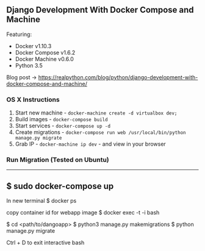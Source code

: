 ## Django Development With Docker Compose and Machine

Featuring:

- Docker v1.10.3
- Docker Compose v1.6.2
- Docker Machine v0.6.0
- Python 3.5

Blog post -> https://realpython.com/blog/python/django-development-with-docker-compose-and-machine/

### OS X Instructions

1. Start new machine - `docker-machine create -d virtualbox dev;`
1. Build images - `docker-compose build`
1. Start services - `docker-compose up -d`
1. Create migrations - `docker-compose run web /usr/local/bin/python manage.py migrate`
1. Grab IP - `docker-machine ip dev` - and view in your browser

### Run Migration (Tested on Ubuntu)
-----------------------
$ sudo docker-compose up
------------------------
In new terminal
$ docker ps

copy container id for webapp image
$ docker exec -t -i <container id> bash

$ cd <path/to/dangoapp>
$ python3 manage.py makemigrations
$ python manage.py migrate


Ctrl + D to exit interactive bash